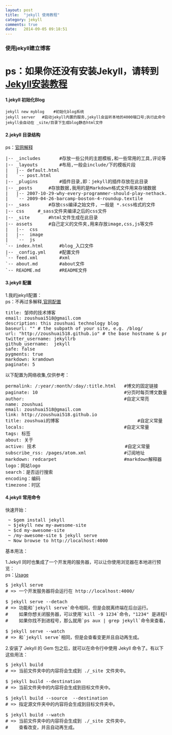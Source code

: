 ```yaml
---
layout: post
title:  "jekyll 使用教程"
category: jekyll
comments: true
date:   2014-09-05 09:18:51
---
```


### 使用jekyll建立博客

ps：如果你还没有安装Jekyll，请转到 [Jekyll安装教程](/jekyll/2014/09/05/ubuntu-install-jekyll.html)
========

#### 1.jekyll 初始化Blog  
<pre><code>jekyll new myblog	#初始化blog系统
jekyll server	#启动jekyll内置的服务,jekyll会监听本地的4000端口号;执行此命令jekyll会自动在 _site/目录下生成blog静态html文件</code></pre>

#### 2.jekyll 目录结构  
ps：[官网解释](http://jekyllcn.com/docs/structure/)  
<pre>
|-- _includes		#存放一些公共的主题模板,和一些常用的工具,评论等
|-- _layouts		#布局,一般会include/下的模板片段
|   |-- default.html
|   `-- post.html
|-- _plugins		#插件目录,即：jekyll的插件存放在此目录
|-- _posts		#存放数据,我用的是Markdown格式文件用来存储数据
|   |-- 2007-10-29-why-every-programmer-should-play-nethack.textile
|   `-- 2009-04-26-barcamp-boston-4-roundup.textile
|-- _sass		#存放css编译之始文件, 一般是 *.scss格式的文件
|-- css		#_sass文件夹编译之后的css文件
|-- _site		#html文件生成在此目录
|-- assets		#自己定义的文件夹,用来存放image,css,js等文件
|   |--  css
|   |--  image
|   `--  js
`-- index.html		#blog_入口文件
|-- _config.yml		#配置文件
`-- feed.xml		#xml
`-- about.md		#about文件
`-- README.md		#README文件
</pre>

#### 3.jekyll 配置  
1.我的jekyll配置：  
ps：不再过多解释,[官网配置](http://jekyllcn.com/docs/configuration/)
<pre>
title: 邹帅的技术博客
email: zoushuai518@gmail.com
description: this zoushuai technology blog
baseurl: "" # the subpath of your site, e.g. /blog/
url: "http://zoushuai518.github.io" # the base hostname & protocol for your site
twitter_username: jekyllrb
github_username:  jekyll
safe: false
pygments: true
markdown: kramdown
paginate: 5
</pre>

以下配置为网络收集,仅供参考：  
<pre>
permalink: /:year/:month/:day/:title.html   #博文的固定链接
paginate: 10                                #分页时每页博文数量
author:                                     #自定义常亮
name: zoushuai
email: zoushuai518@gmail.com
link: http://zoushuai518.github.io
title: zoushuai的博客                             #自定义常量
locals:                                     #自定义常量
tags: 标签
about: 关于
active: 技术                                 #自定义常量
subscribe_rss: /pages/atom.xml              #订阅地址
markdown: redcarpet                         #markdown解释器
logo：网站logo
search：是否运行搜索
encoding：编码
timezone：时区
</pre>

#### 4.jekyll 常用命令  
快速开始：
<pre>
 ~ $gem install jekyll
 ~ $jekyll new my-awesome-site
 ~ $cd my-awesome-site
 ~ /my-awesome-site $ jekyll serve
 ~ Now browse to http://localhost:4000
</pre>

基本用法：  

1.Jekyll 同时也集成了一个开发用的服务器，可以让你使用浏览器在本地进行预览：  
ps：[Usage](http://jekyllcn.com/docs/usage/)  
<pre>
$ jekyll serve
# => 一个开发服务器将会运行在 http://localhost:4000/

$ jekyll serve --detach
# => 功能和`jekyll serve`命令相同，但是会脱离终端在后台运行。
#    如果你想关闭服务器，可以使用`kill -9 1234`命令，"1234" 是进程号（PID）。
#    如果你找不到进程号，那么就用`ps aux | grep jekyll`命令来查看，然后关闭服务器。[更多](http://unixhelp.ed.ac.uk/shell/jobz5.html).

$ jekyll serve --watch
# => 和`jekyll serve`相同，但是会查看变更并且自动再生成。
</pre>

2.安装了 Jekyll 的 Gem 包之后，就可以在命令行中使用 Jekyll 命令了。有以下这些用法：  
<pre>
$ jekyll build
# => 当前文件夹中的内容将会生成到 ./_site 文件夹中。

$ jekyll build --destination <destination>
# => 当前文件夹中的内容将会生成到目标文件夹<destination>中。

$ jekyll build --source <source> --destination <destination>
# => 指定源文件夹<source>中的内容将会生成到目标文件夹<destination>中。

$ jekyll build --watch
# => 当前文件夹中的内容将会生成到 ./_site 文件夹中，
#    查看改变，并且自动再生成。
</pre>


